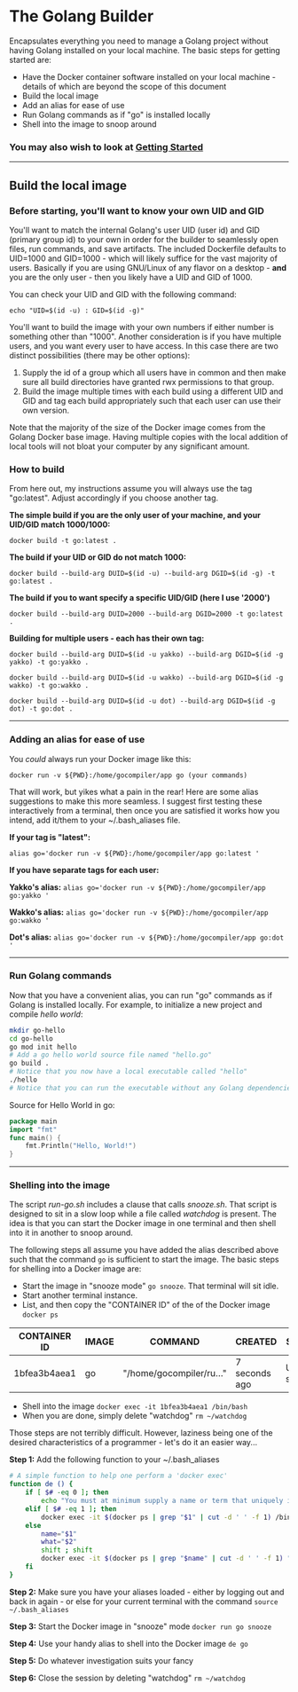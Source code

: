 # The Golang Builder

Encapsulates everything you need to manage a Golang project without having Golang installed on your local machine. The basic steps for getting started are:

- Have the Docker container software installed on your local machine - details of which are beyond the scope of this document
- Build the local image
- Add an alias for ease of use
- Run Golang commands as if "go" is installed locally
- Shell into the image to snoop around

### You may also wish to look at [Getting Started](./GettingStarted.md)

---

## Build the local image

### Before starting, you'll want to know your own UID and GID

You'll want to match the internal Golang's user UID (user id) and GID  (primary group id) to your own in order for the builder to seamlessly open files, run commands, and save artifacts. The included Dockerfile defaults to UID=1000 and GID=1000 - which will likely suffice for the vast majority of users. Basically if you are using GNU/Linux of any flavor on a desktop - **and** you are the only user - then you likely have a UID and GID of 1000.

You can check your UID and GID with the following command:

`echo "UID=$(id -u) : GID=$(id -g)"`

You'll want to build the image with your own numbers if either number is something other than "1000". Another consideration is if you have multiple users, and you want every user to have access. In this case there are two distinct possibilities (there may be other options):

1. Supply the id of a group which all users have in common and then make sure all build directories have granted rwx permissions to that group.
2. Build the image multiple times with each build using a different UID and GID and tag each build appropriately such that each user can use their own version.

Note that the majority of the size of the Docker image comes from the Golang Docker base image.  Having multiple copies with the local addition of local tools will not bloat your computer by any significant amount.

### How to build

From here out, my instructions assume you will always use the tag "go:latest".  Adjust accordingly if you choose another tag.

**The simple build if you are the only user of your machine, and your UID/GID match 1000/1000:**

`docker build -t go:latest .`

**The build if your UID or GID do not match 1000:**

`docker build --build-arg DUID=$(id -u) --build-arg DGID=$(id -g) -t go:latest .`

**The build if you to want specify a specific UID/GID (here I use '2000')**

`docker build --build-arg DUID=2000 --build-arg DGID=2000 -t go:latest .`

**Building for multiple users - each has their own tag:**

`docker build --build-arg DUID=$(id -u yakko) --build-arg DGID=$(id -g yakko) -t go:yakko .`

`docker build --build-arg DUID=$(id -u wakko) --build-arg DGID=$(id -g wakko) -t go:wakko .`

`docker build --build-arg DUID=$(id -u dot) --build-arg DGID=$(id -g dot) -t go:dot .`

---

### Adding an alias for ease of use

You *could* always run your Docker image like this:

`docker run -v ${PWD}:/home/gocompiler/app go (your commands)`

That will work, but yikes what a pain in the rear! Here are some alias suggestions to make this more seamless. I suggest first testing these interactively from a terminal, then once you are satisfied it works how you intend, add it/them to your ~/.bash_aliases file.

**If your tag is "latest":**

`alias go='docker run -v ${PWD}:/home/gocompiler/app go:latest '`

**If you have separate tags for each user:**

**Yakko's alias:** `alias go='docker run -v ${PWD}:/home/gocompiler/app go:yakko '`

**Wakko's alias:** `alias go='docker run -v ${PWD}:/home/gocompiler/app go:wakko '`

**Dot's alias:** `alias go='docker run -v ${PWD}:/home/gocompiler/app go:dot '`

---

### Run Golang commands

Now that you have a convenient alias, you can run "go" commands as if Golang is installed locally.  For example, to initialize a new project and compile *hello world*:

```bash
mkdir go-hello
cd go-hello
go mod init hello
# Add a go hello world source file named "hello.go"
go build .
# Notice that you now have a local executable called "hello"
./hello
# Notice that you can run the executable without any Golang dependencies installed locally
```

Source for Hello World in go:

```go
package main
import "fmt"
func main() {
    fmt.Println("Hello, World!")
}
```

---

### Shelling into the image

The script *run-go.sh* includes a clause that calls *snooze.sh*. That script is designed to sit in a slow loop while a file called *watchdog* is present. The idea is that you can start the Docker image in one terminal and then shell into it in another to snoop around.

The following steps all assume you have added the alias described above such that the command `go` is sufficient to start the image. The basic steps for shelling into a Docker image are:

- Start the image in "snooze mode" `go snooze`. That terminal will sit idle.
- Start another terminal instance.
- List, and then copy the "CONTAINER ID" of the  of the Docker image `docker ps`

|CONTAINER ID | IMAGE | COMMAND | CREATED | STATUS | PORTS | NAMES
| ----------- | ----- | ------- | ------- | ------ | ----- | ----- | 
| 1bfea3b4aea1 | go | "/home/gocompiler/ru…" | 7 seconds ago | Up 6 seconds | | interesting_hertz |
 
- Shell into the image `docker exec -it 1bfea3b4aea1 /bin/bash`
- When you are done, simply delete "watchdog" `rm ~/watchdog`

Those steps are not terribly difficult. However, laziness being one of the desired characteristics of a programmer - let's do it an easier way...

**Step 1:** Add the following function to your ~/.bash_aliases

```bash
# A simple function to help one perform a 'docker exec'
function de () {
    if [ $# -eq 0 ]; then
        echo "You must at minimum supply a name or term that uniquely identifies a running Docker image"
    elif [ $# -eq 1 ]; then
        docker exec -it $(docker ps | grep "$1" | cut -d ' ' -f 1) /bin/bash
    else
        name="$1"
        what="$2"
        shift ; shift
        docker exec -it $(docker ps | grep "$name" | cut -d ' ' -f 1) "$what" $@
    fi
}
```

**Step 2:** Make sure you have your aliases loaded - either by logging out and back in again - or else for your current terminal with the command `source ~/.bash_aliases`

**Step 3:** Start the Docker image in "snooze" mode `docker run go snooze`

**Step 4:** Use your handy alias to shell into the Docker image `de go`

**Step 5:** Do whatever investigation suits your fancy

**Step 6:** Close the session by deleting "watchdog" `rm ~/watchdog`

